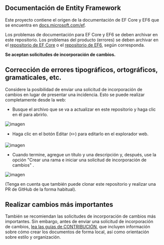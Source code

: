## <a name="entity-framework-docs"></a>Documentación de Entity Framework

Este proyecto contiene el origen de la documentación de EF Core y EF6 que se encuentra en [docs.microsoft.com/ef](https://docs.microsoft.com/ef/). 

Los problemas de documentación para EF Core y EF6 se deben archivar en este repositorio. Los problemas del producto (errores) se deben archivar en el [repositorio de EF Core](https://github.com/dotnet/efcore) o el [repositorio de EF6](https://github.com/dotnet/ef6), según corresponda.

**Se aceptan solicitudes de incorporación de cambios.**

## <a name="fixing-typosspellinggrammaretc"></a>Corrección de errores tipográficos, ortográficos, gramaticales, etc.

Considere la posibilidad de enviar una solicitud de incorporación de cambios en lugar de presentar una incidencia. Esto se puede realizar completamente desde la web:

* Busque el archivo que se va a actualizar en este repositorio y haga clic en él para abrirlo.

![imagen](https://user-images.githubusercontent.com/1430078/64454137-10199400-d09f-11e9-9d1a-b7fdca2c518e.png)

* Haga clic en el botón Editar (✏️) para editarlo en el explorador web.

![imagen](https://user-images.githubusercontent.com/1430078/64454321-85856480-d09f-11e9-85a6-1c93bc6611e2.png)

* Cuando termine, agregue un título y una descripción y, después, use la opción "Crear una rama e iniciar una solicitud de incorporación de cambios" .

![imagen](https://user-images.githubusercontent.com/1430078/64454455-dac17600-d09f-11e9-922b-0346117011f5.png)

(Tenga en cuenta que también puede clonar este repositorio y realizar una PR de GitHub de la forma habitual).

## <a name="making-more-substantial-changes"></a>Realizar cambios más importantes

También se recomiendan las solicitudes de incorporación de cambios más importantes. Sin embargo, antes de enviar una solicitud de incorporación de cambios, [lea las guías de CONTRIBUCIÓN](CONTRIBUTING.md), que incluyen información sobre cómo crear los documentos de forma local, así como orientación sobre estilo y organización.
